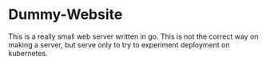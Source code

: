 # Dummy-Website

This is a really small web server written in go. 
This is not the correct way on making a server, but serve only to try to experiment deployment on kubernetes.